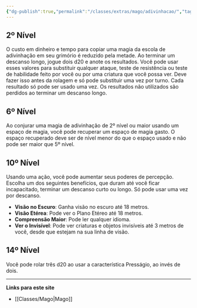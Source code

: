 ```yaml
---
{"dg-publish":true,"permalink":"/classes/extras/mago/adivinhacao/","tags":["Sub-Classes","Mago"],"created":"2024-07-23T08:29:11.000-03:00"}
---
```



## 2º Nível
O custo em dinheiro e tempo para copiar uma magia da escola de adivinhação em seu grimório é reduzido pela metade. 
Ao terminar um descanso longo, jogue dois d20 e anote os resultados. 
Você pode usar esses valores para substituir qualquer ataque, teste de resistência ou teste de habilidade feito por você ou por uma criatura que você possa ver. 
Deve fazer isso antes da rolagem e só pode substituir uma vez por turno. 
Cada resultado só pode ser usado uma vez. 
Os resultados não utilizados são perdidos ao terminar um descanso longo.

## 6º Nível
Ao conjurar uma magia de adivinhação de 2º nível ou maior usando um espaço de magia, você pode recuperar um espaço de magia gasto. 
O espaço recuperado deve ser de nível menor do que o espaço usado e não pode ser maior que 5º nível.

## 10º Nível
Usando uma ação, você pode aumentar seus poderes de percepção. Escolha um dos seguintes benefícios, que duram até você ficar incapacitado, terminar um descanso curto ou longo. Só pode usar uma vez por descanso.
- **Visão no Escuro**: Ganha visão no escuro até 18 metros.
- **Visão Etérea**: Pode ver o Plano Etéreo até 18 metros.
- **Compreensão Maior**: Pode ler qualquer idioma.
- **Ver o Invisível**: Pode ver criaturas e objetos invisíveis até 3 metros de você, desde que estejam na sua linha de visão.

## 14º Nível
Você pode rolar três d20 ao usar a característica Presságio, ao invés de dois.
___
**Links para este site**  
- [[Classes/Mago\|Mago]]